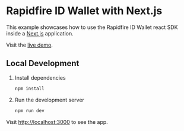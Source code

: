 # Rapidfire ID Wallet with Next.js

This example showcases how to use the Rapidfire ID Wallet react SDK inside a [Next.js](https://nextjs.org/) application.

Visit the [live demo](https://rapidfire.sample.openfort.xyz/).

## Local Development
1. Install dependencies

   ```bash
   npm install
   ```

2. Run the development server

   ```bash
   npm run dev
   ```

Visit [http://localhost:3000](http://localhost:3000) to see the app.
